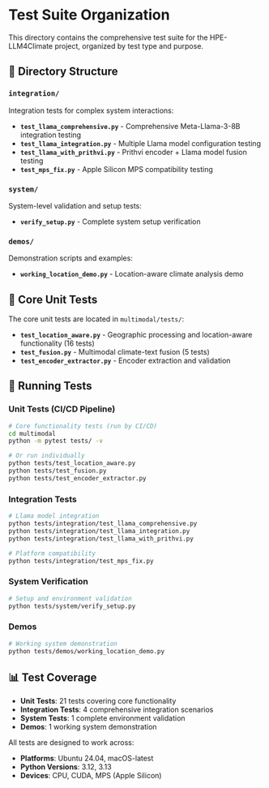# Test Suite Organization

This directory contains the comprehensive test suite for the HPE-LLM4Climate project, organized by test type and purpose.

## 📁 Directory Structure

### `integration/`
Integration tests for complex system interactions:
- **`test_llama_comprehensive.py`** - Comprehensive Meta-Llama-3-8B integration testing
- **`test_llama_integration.py`** - Multiple Llama model configuration testing  
- **`test_llama_with_prithvi.py`** - Prithvi encoder + Llama model fusion testing
- **`test_mps_fix.py`** - Apple Silicon MPS compatibility testing

### `system/`
System-level validation and setup tests:
- **`verify_setup.py`** - Complete system setup verification

### `demos/`
Demonstration scripts and examples:
- **`working_location_demo.py`** - Location-aware climate analysis demo

## 🧪 Core Unit Tests

The core unit tests are located in `multimodal/tests/`:
- **`test_location_aware.py`** - Geographic processing and location-aware functionality (16 tests)
- **`test_fusion.py`** - Multimodal climate-text fusion (5 tests)
- **`test_encoder_extractor.py`** - Encoder extraction and validation

## 🚀 Running Tests

### Unit Tests (CI/CD Pipeline)
```bash
# Core functionality tests (run by CI/CD)
cd multimodal
python -m pytest tests/ -v

# Or run individually
python tests/test_location_aware.py
python tests/test_fusion.py  
python tests/test_encoder_extractor.py
```

### Integration Tests
```bash
# Llama model integration
python tests/integration/test_llama_comprehensive.py
python tests/integration/test_llama_integration.py
python tests/integration/test_llama_with_prithvi.py

# Platform compatibility
python tests/integration/test_mps_fix.py
```

### System Verification
```bash
# Setup and environment validation
python tests/system/verify_setup.py
```

### Demos
```bash
# Working system demonstration
python tests/demos/working_location_demo.py
```

## 📊 Test Coverage

- **Unit Tests**: 21 tests covering core functionality
- **Integration Tests**: 4 comprehensive integration scenarios
- **System Tests**: 1 complete environment validation
- **Demos**: 1 working system demonstration

All tests are designed to work across:
- **Platforms**: Ubuntu 24.04, macOS-latest
- **Python Versions**: 3.12, 3.13
- **Devices**: CPU, CUDA, MPS (Apple Silicon)
